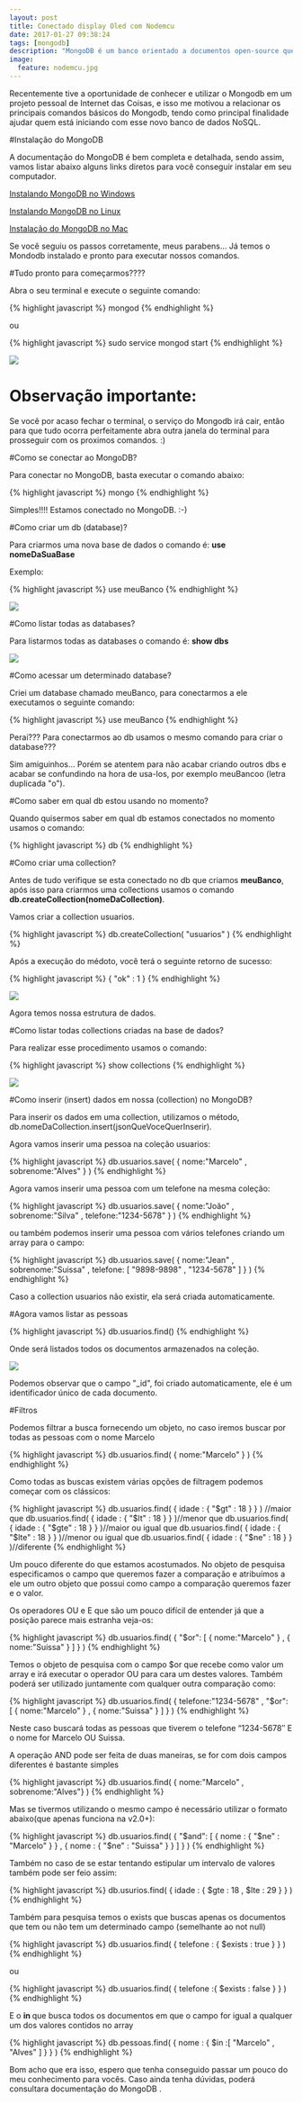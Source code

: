 ```yaml
---
layout: post
title: Conectado display Oled com Nodemcu
date: 2017-01-27 09:38:24
tags: [mongodb]
description: "MongoDB é um banco orientado a documentos open-source que permite alta performance, alta disponibilidade e escalabilidade automática. - 10gen."
image:
  feature: nodemcu.jpg
---
```


Recentemente tive a oportunidade de conhecer e utilizar o Mongodb em um projeto pessoal de Internet das Coisas, e isso me motivou a relacionar os principais comandos básicos do Mongodb, tendo como principal finalidade ajudar quem está iniciando com esse novo banco de dados NoSQL.

#Instalação do MongoDB

A documentação do MongoDB é bem completa e detalhada, sendo assim, vamos listar abaixo alguns links diretos para você conseguir instalar em seu computador.

[Instalando MongoDB no Windows](https://docs.mongodb.org/manual/tutorial/install-mongodb-on-windows/)

[Instalando MongoDB no Linux](https://docs.mongodb.org/manual/administration/install-on-linux/) 

[Instalação do MongoDB no Mac](https://docs.mongodb.org/manual/tutorial/install-mongodb-on-os-x/)

Se você seguiu os passos corretamente, meus parabens... Já temos o Mondodb instalado e pronto para executar nossos comandos.

#Tudo pronto para começarmos????

Abra o seu terminal e execute o seguinte comando:

{% highlight javascript %}
mongod
{% endhighlight %}

ou

{% highlight javascript %}
sudo service mongod start
{% endhighlight %}

<img src="/images/img-posts/iniciarServer.png" class="img-responsive center-block">

<h1 class="text-center">Observação importante:</h1>

Se vocẽ por acaso fechar o terminal, o serviço do Mongodb irá cair, então para que tudo ocorra perfeitamente abra outra janela do terminal para prosseguir com os proximos comandos. :)

#Como se conectar ao MongoDB?

Para conectar no MongoDB, basta executar o comando abaixo:

{% highlight javascript %}
mongo
{% endhighlight %}
    
Simples!!!!  Estamos conectado no MongoDB. :-)

#Como criar um db (database)?

Para criarmos uma nova base de dados o comando é:  <strong>use nomeDaSuaBase</strong>

Exemplo: 

{% highlight javascript %}
use meuBanco
{% endhighlight %}

<img src="/images/img-posts/criarDbs.png" class="img-responsive center-block">


#Como listar todas as databases?

Para listarmos todas as databases o comando é:  <strong> show dbs</strong>

<img src="/images/img-posts/showDbs.png" class="img-responsive center-block">

#Como acessar um determinado database?

Criei um database chamado meuBanco, para conectarmos a ele executamos o seguinte comando:

{% highlight javascript %}
use meuBanco
{% endhighlight %}

Perai??? Para conectarmos ao db usamos o mesmo comando para criar o database???

Sim amiguinhos... Porém se atentem para não acabar criando outros dbs e acabar se confundindo na hora de usa-los, por exemplo meuBancoo (letra duplicada "o").

#Como saber em qual db estou usando no momento?

Quando quisermos saber em qual db estamos conectados no momento usamos o comando: 

{% highlight javascript %}
db
{% endhighlight %}

#Como criar uma collection?

Antes de tudo verifique se esta conectado no db que criamos <strong>meuBanco</strong>, após isso para criarmos uma collections usamos o comando <strong>db.createCollection(nomeDaCollection)</strong>.


Vamos criar a collection usuarios.

{% highlight javascript %}
db.createCollection( "usuarios" )
{% endhighlight %}

Após a execução do médoto, você terá o seguinte retorno de sucesso:

{% highlight javascript %}
{ "ok" : 1 }
{% endhighlight %}

<img src="/images/img-posts/createCollections.png" class="img-responsive center-block">

Agora temos nossa estrutura de dados.

#Como listar todas collections criadas na base de dados?

Para realizar esse procedimento usamos o comando:

{% highlight javascript %}
show collections
{% endhighlight %}    

<img src="/images/img-posts/showCollections.png" class="img-responsive center-block">


#Como inserir (insert) dados em nossa (collection) no MongoDB?

Para inserir os dados em uma collection, utilizamos o método, db.nomeDaCollection.insert(jsonQueVoceQuerInserir).

Agora vamos inserir uma pessoa na coleção usuarios:

{% highlight javascript %}
db.usuarios.save( { nome:"Marcelo" , sobrenome:"Alves" } )
{% endhighlight %} 	

Agora vamos inserir uma pessoa com um telefone na mesma coleção:

{% highlight javascript %}
db.usuarios.save( { nome:"João" , sobrenome:"Silva" , telefone:"1234-5678" } )
{% endhighlight %}

ou também podemos inserir uma pessoa com vários telefones criando um array para o campo:

{% highlight javascript %}
db.usuarios.save( { nome:"Jean" , sobrenome:"Suissa" , telefone: [ "9898-9898" , "1234-5678" ] } )
{% endhighlight %}

Caso a collection usuarios não existir, ela será criada automaticamente.

#Agora vamos listar as pessoas

{% highlight javascript %}
db.usuarios.find()
{% endhighlight %}

Onde será listados todos os documentos armazenados na coleção.

<img src="/images/img-posts/find.png" class="img-responsive center-block">

Podemos observar que o campo "_id", foi criado automaticamente, ele é um identificador único de cada documento.

#Filtros

Podemos filtrar a busca fornecendo um objeto, no caso iremos buscar por todas as pessoas com o nome Marcelo

{% highlight javascript %}
db.usuarios.find( { nome:"Marcelo" } )
{% endhighlight %}	

Como todas as buscas existem várias opções de filtragem podemos começar com os clássicos:

{% highlight javascript %}
db.usuarios.find( { idade : { "$gt" : 18 } } ) //maior que 
db.usuarios.find( { idade : { "$lt" : 18 } } )//menor que 
db.usuarios.find( { idade : { "$gte" : 18 } } )//maior ou igual que
db.usuarios.find( { idade : { "$lte" : 18 } } )//menor ou igual que 
db.usuarios.find( { idade : { "$ne" : 18 } } )//diferente 
{% endhighlight %}

Um pouco diferente do que estamos acostumados. No objeto de pesquisa especificamos o campo que queremos fazer a comparação e atribuímos a ele um outro objeto que possui como campo a comparação queremos fazer e o valor.

Os operadores OU e E que são um pouco difícil de entender já que a posição parece mais estranha veja-os:

{% highlight javascript %}
db.usuarios.find( { "$or": [ { nome:"Marcelo" } , { nome:"Suissa" } ] } )
{% endhighlight %}	
	
Temos o objeto de pesquisa com o campo $or que recebe como valor um array e irá executar o operador OU para cara um destes valores. Também poderá ser utilizado juntamente com qualquer outra comparação como:

{% highlight javascript %}
db.usuarios.find( { telefone:"1234-5678" , "$or": [ { nome:"Marcelo" } , { nome:"Suissa" } ] } )
{% endhighlight %}

Neste caso buscará todas as pessoas que tiverem o telefone “1234-5678″ E o nome for Marcelo OU Suissa.

A operação AND pode ser feita de duas maneiras, se for com dois campos diferentes é bastante simples

{% highlight javascript %}
db.usuarios.find( { nome:"Marcelo" , sobrenome:"Alves"} )
{% endhighlight %}

Mas se tivermos utilizando o mesmo campo é necessário utilizar o formato abaixo(que apenas funciona na v2.0+):

{% highlight javascript %}
db.usuarios.find( { "$and": [ { nome : { "$ne" : "Marcelo" } } , { nome : { "$ne" : "Suissa" } } ] } )
{% endhighlight %}

Também no caso de se estar tentando estipular um intervalo de valores também pode ser feio assim:

{% highlight javascript %}
db.usurios.find( { idade : { $gte : 18 , $lte : 29 } } )
{% endhighlight %}


Também para pesquisa temos o exists que buscas apenas os documentos que tem ou não tem um determinado campo (semelhante ao not null)

{% highlight javascript %}
db.usuarios.find( { telefone : { $exists : true } } )
{% endhighlight %}

ou

{% highlight javascript %}
db.usuarios.find( { telefone :{ $exists : false } } )
{% endhighlight %}

E o <strong> in </strong> que busca todos os documentos em que o campo for igual a qualquer um dos valores contidos no array

{% highlight javascript %}
db.pessoas.find( { nome : { $in :[ "Marcelo" , "Alves" ] } } )
{% endhighlight %}


Bom acho que era isso, espero que tenha conseguido passar um pouco do meu conhecimento para vocês. Caso ainda tenha dúvidas, poderá consultara documentação do MongoDB .
